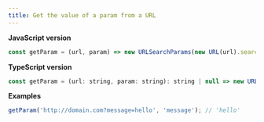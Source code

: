 ```yaml
---
title: Get the value of a param from a URL
---
```


**JavaScript version**

```js
const getParam = (url, param) => new URLSearchParams(new URL(url).search).get(param);
```

**TypeScript version**

```js
const getParam = (url: string, param: string): string | null => new URLSearchParams(new URL(url).search).get(param);
```

**Examples**

```js
getParam('http://domain.com?message=hello', 'message'); // 'hello'
```
